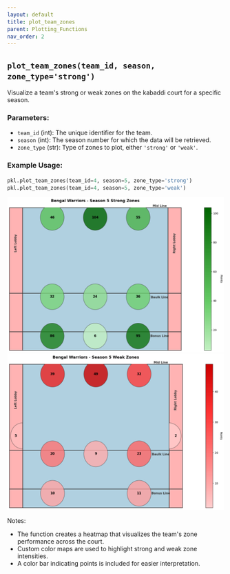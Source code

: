 ```yaml
---
layout: default
title: plot_team_zones
parent: Plotting_Functions
nav_order: 2
---
```

## `plot_team_zones(team_id, season, zone_type='strong')`

Visualize a team's strong or weak zones on the kabaddi court for a specific season.

### Parameters:
- `team_id` (int): The unique identifier for the team.
- `season` (int): The season number for which the data will be retrieved.
- `zone_type` (str): Type of zones to plot, either `'strong'` or `'weak'`.

### Example Usage:
```python
pkl.plot_team_zones(team_id=4, season=5, zone_type='strong')
pkl.plot_team_zones(team_id=4, season=5, zone_type='weak')
```

![img_2.png](../assets/images/plotting-fns-outputs/img_2.png)
![img_3.png](../assets/images/plotting-fns-outputs/img_3.png)

Notes:
- The function creates a heatmap that visualizes the team's zone performance across the court.
- Custom color maps are used to highlight strong and weak zone intensities.
- A color bar indicating points is included for easier interpretation.